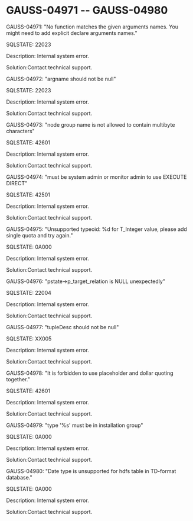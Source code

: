 # GAUSS-04971 -- GAUSS-04980<a name="EN-US_TOPIC_0302073512"></a>

GAUSS-04971: "No function matches the given arguments names. You might need to add explicit declare arguments names."

SQLSTATE: 22023

Description: Internal system error.

Solution:Contact technical support.

GAUSS-04972: "argname should not be null"

SQLSTATE: 22023

Description: Internal system error.

Solution:Contact technical support.

GAUSS-04973: "node group name is not allowed to contain multibyte characters"

SQLSTATE: 42601

Description: Internal system error.

Solution:Contact technical support.

GAUSS-04974: "must be system admin or monitor admin to use EXECUTE DIRECT"

SQLSTATE: 42501

Description: Internal system error.

Solution:Contact technical support.

GAUSS-04975: "Unsupported typeoid: %d for T\_Integer value, please add single quota and try again."

SQLSTATE: 0A000

Description: Internal system error.

Solution:Contact technical support.

GAUSS-04976: "pstate-\>p\_target\_relation is NULL unexpectedly"

SQLSTATE: 22004

Description: Internal system error.

Solution:Contact technical support.

GAUSS-04977: "tupleDesc should not be null"

SQLSTATE: XX005

Description: Internal system error.

Solution:Contact technical support.

GAUSS-04978: "It is forbidden to use placeholder and dollar quoting together."

SQLSTATE: 42601

Description: Internal system error.

Solution:Contact technical support.

GAUSS-04979: "type '%s' must be in installation group"

SQLSTATE: 0A000

Description: Internal system error.

Solution:Contact technical support.

GAUSS-04980: "Date type is unsupported for hdfs table in TD-format database."

SQLSTATE: 0A000

Description: Internal system error.

Solution:Contact technical support.

